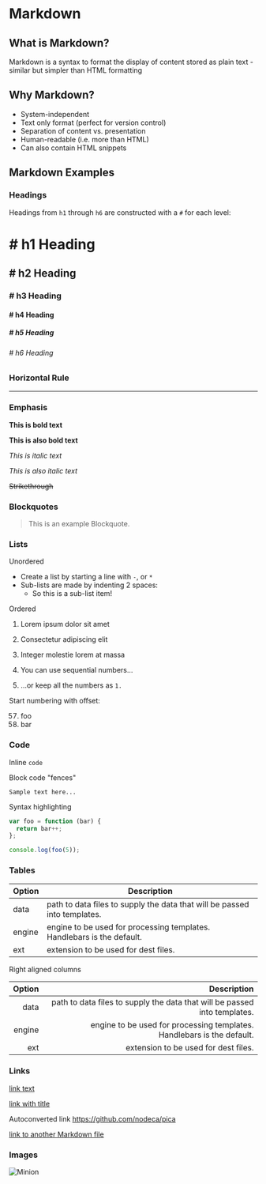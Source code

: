 # Markdown


## What is Markdown? 
Markdown is a syntax to format the display of content stored as plain text - similar but simpler than HTML formatting


## Why Markdown? 

* System-independent
* Text only format (perfect for version control)
* Separation of content vs. presentation
* Human-readable (i.e. more than HTML)
* Can also contain HTML snippets

## Markdown Examples


### Headings

Headings from `h1` through `h6` are constructed with a `#` for each level:

<h1> # h1 Heading </h1>
<h2> # h2 Heading </h2>
<h3> # h3 Heading </h3>
<h4> # h4 Heading </h4>
<h5> # h5 Heading </h5>
<h6> # h6 Heading </h6> 


### Horizontal Rule

---


### Emphasis

**This is bold text**

__This is also bold text__

*This is italic text*

_This is also italic text_

~~Strikethrough~~


### Blockquotes


> This is an example Blockquote.


### Lists

Unordered

- Create a list by starting a line with `-`, or `*`
- Sub-lists are made by indenting 2 spaces:
  - So this is a sub-list item!

Ordered

1. Lorem ipsum dolor sit amet
2. Consectetur adipiscing elit
3. Integer molestie lorem at massa


1. You can use sequential numbers...
1. ...or keep all the numbers as `1.`

Start numbering with offset:

57. foo
1. bar


### Code

Inline `code`

Block code "fences"

```
Sample text here...
```

Syntax highlighting

``` js
var foo = function (bar) {
  return bar++;
};

console.log(foo(5));
```

### Tables

| Option | Description |
| ------ | ----------- |
| data   | path to data files to supply the data that will be passed into templates. |
| engine | engine to be used for processing templates. Handlebars is the default. |
| ext    | extension to be used for dest files. |

Right aligned columns

| Option | Description |
| ------:| -----------:|
| data   | path to data files to supply the data that will be passed into templates. |
| engine | engine to be used for processing templates. Handlebars is the default. |
| ext    | extension to be used for dest files. |


### Links

[link text](http://dev.nodeca.com)

[link with title](http://nodeca.github.io/pica/demo/ "title text!")

Autoconverted link https://github.com/nodeca/pica

[link to another Markdown file](/another-markdown-file.md)


### Images

![Minion](https://octodex.github.com/images/pusheencat.png)
